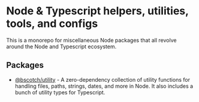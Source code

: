# Node & Typescript helpers, utilities, tools, and configs

This is a monorepo for miscellaneous Node packages that all revolve around the Node and Typescript ecosystem.

## Packages

- [@bscotch/utility](./utility/README.md) - A zero-dependency collection of utility functions for handling files, paths, strings, dates, and more in Node. It also includes a bunch of utility types for Typescript.
